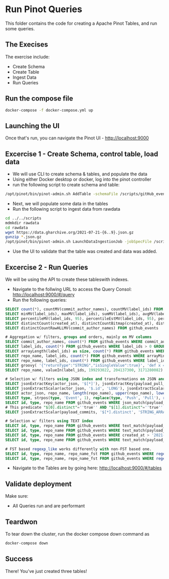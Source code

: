 # Run  Pinot Queries

This folder contains the code for creating a Apache Pinot Tables, and run some queries.

## The Execises

The exercise  include:

- Create Schema
- Create Table
- Ingest Data
- Run Queries

## Run the compose file

``` bash
docker-compose -f docker-compose.yml up
```

## Launching the UI

Once that's run, you can navigate the Pinot UI - [http://localhost:9000](http://localhost:9000)

## Excercise 1 - Create Schema, control table, load data

- We will use CLI to create schema & tables, and populate the data
- Using either Docker desktop or docker, log into the pinot controller
- run the following script to create schema and table:

``` bash
/opt/pinot/bin/pinot-admin.sh AddTable -schemaFile /scripts/gitHub_events_schema.json -tableConfigFile /scripts/gitHub_events_offline_table_config.json -exec
```

- Next, we will populate some data in the tables
- Run the following script to ingest data from rawdata

``` bash
cd ../../scripts
mdmkdir rawdata
cd rawdata
wget https://data.gharchive.org/2021-07-21-{6..9}.json.gz
gunzip *.json.gz
/opt/pinot/bin/pinot-admin.sh LaunchDataIngestionJob -jobSpecFile /scripts/job-spec.yaml
```

- Use the UI to validate that the table was created and data was added.

## Excercise 2 - Run Queries

We will be using the API to create these tableswith indexes.

- Navigate to the follwing URL to access the Query Consol: [http://localhost:9000/#/query](http://localhost:9000/#/query)
- Run the following queries:

``` SQL
SELECT count(*), countMV(commit_author_names), countMV(label_ids) FROM github_events
SELECT minMV(label_ids), maxMV(label_ids), sumMV(label_ids), avgMV(label_ids), minMaxRangeMV(label_ids) FROM github_events
SELECT percentileMV(label_ids, 95), percentileEstMV(label_ids, 95), percentileTDigestMV(label_ids, 95) FROM github_events
SELECT distinctCount(created_at), distinctCountBitmap(created_at), distinctCountMV(label_ids), distinctCountBitmapMV(label_ids), distinctCountMV(commit_author_names), distinctCountBitmapMV(commit_author_names) FROM github_events
SELECT distinctCountRawHLLMV(commit_author_names) FROM github_events

# Aggregation w/ filters, groups and orders, mainly on MV columns
SELECT commit_author_names, count(*) FROM github_events WHERE commit_author_names = 'Sterling Greene' GROUP BY commit_author_names ORDER BY count(*) DESC LIMIT 5
SELECT label_ids, count(*) FROM github_events WHERE label_ids > 0 GROUP BY label_ids ORDER BY label_ids, count(*) LIMIT 5
SELECT arrayLength(label_ids) as size, count(*) FROM github_events WHERE label_ids > 0 GROUP BY size ORDER BY size DESC, count(*) LIMIT 5
SELECT repo_name, label_ids, count(*) FROM github_events WHERE arrayMin(label_ids) > 1000000000 GROUP BY repo_name, label_ids ORDER BY label_ids DESC LIMIT 5
SELECT repo_name, label_ids, count(*) FROM github_events WHERE label_ids > 1000000000 GROUP BY repo_name, label_ids ORDER BY label_ids ASC LIMIT 5
SELECT groovy( '{"returnType":"STRING","isSingleValue":true}', 'def x = 0; arg0.eachWithIndex{item, idx -> if (item.startsWith("V")) { x = item }}; return x' , commit_author_names) AS teammate, commit_author_names FROM github_events WHERE commit_author_names = 'Sterling Greene' ORDER BY teammate
SELECT repo_name, valueIn(label_ids, 199293022, 204137300, 3171280082) AS id, count(*) FROM github_events WHERE label_ids IN (199293022, 204137300, 3171280082) and arraylength(label_ids) > 1 GROUP BY repo_name, id ORDER BY count(*) ASC LIMIT 5

# Selection w/ filters using JSON index and transformations on JSON and String columns
SELECT jsonExtractKey(actor_json, '$[*]'), jsonExtractKey(payload_pull_request, '$[*]'), arrayLength(jsonExtractKey(payload_pull_request, '$[*]')) AS keyCnt FROM github_events WHERE payload_pull_request != 'null' ORDER BY keyCnt LIMIT 5
SELECT jsonExtractScalar(actor_json, '$.id', 'LONG'), jsonExtractScalar(payload_commits, '$[*].author.name', 'STRING'), jsonExtractScalar(payload_commits, '$[*].author.name', 'STRING_ARRAY') FROM github_events WHERE payload_commits != 'null' ORDER BY created_at LIMIT 5
SELECT actor_json, repo_name, length(repo_name), upper(repo_name), lower(repo_name), reverse(repo_name), substr(repo_name, 1, 3), concat(repo_name, type, '_') FROM github_events WHERE json_match(actor_json, '"$.display_login"=''christopherrobin'' AND "$.id"=464211') ORDER BY created_at LIMIT 5
SELECT type, strpos(type, 'Event', 1), replace(type, 'Push', 'Pull'), rpad(type, 20, '_'), lpad(type, 20, '_'), codepoint(type), chr(codepoint(type)) FROM github_events WHERE json_match(payload_commits, '"$[*].distinct"=''true''') AND startswith(type, 'Push') = 'true' ORDER BY created_at LIMIT 5
SELECT id, type, repo_name FROM github_events WHERE json_match(payload_commits, '"$[*].distinct" IS NULL') ORDER BY created_at LIMIT 5
# This predicate "$[0].distinct"=''true'' AND "$[1].distinct"=''true'' does not work due to how JSON index is built
SELECT jsonExtractScalar(payload_commits, '$[*].distinct', 'STRING_ARRAY') FROM github_events WHERE json_match(payload_commits, '"$[0].distinct"=''true''') AND json_match(payload_commits, '"$[1].distinct"=''true''') ORDER BY created_at LIMIT 5

# Selection w/ filters using TEXT index
SELECT id, type, repo_name FROM github_events WHERE text_match(payload_pull_request, '"return a zero exit code even when"') ORDER BY created_at LIMIT 5
SELECT id, type, repo_name FROM github_events WHERE text_match(payload_pull_request, 'Kafka AND "Apache License" AND "ENVIRONMENT VARIABLES"') ORDER BY created_at LIMIT 5
SELECT id, type, repo_name FROM github_events WHERE created_at > '2021-07-21T08:00:00Z' AND text_match(payload_pull_request, 'pinotdb*') ORDER BY created_at LIMIT 5
SELECT id, type, repo_name FROM github_events WHERE text_match(payload_pull_request, '/.*FailedException/') ORDER BY created_at LIMIT 5

# FST based regexp_like works differently with non-FST based one.
SELECT id, type, repo_name, repo_name_fst FROM github_events WHERE regexp_like(repo_name_fst, '.*Eat') ORDER BY repo_name LIMIT 5
SELECT id, type, repo_name, repo_name_fst FROM github_events WHERE regexp_like(repo_name, '.*Eat$') ORDER BY repo_name LIMIT 5

```

- Navigate to the Tables are by going here: [http://localhost:9000/#/tables](http://localhost:9000/#/tables)

## Validate deployment

Make sure:

- All Queries run and are performant

## Teardwon

To tear down the cluster, run the docker compose down command as

``` bash
docker-compose down
```

## Success

There! You've just created three tables!
